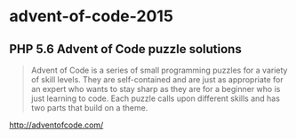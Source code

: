 # advent-of-code-2015

## PHP 5.6 Advent of Code puzzle solutions 

> Advent of Code is a series of small programming puzzles for a variety of skill levels. They are self-contained and are just as appropriate for an expert who wants to stay sharp as they are for a beginner who is just learning to code. Each puzzle calls upon different skills and has two parts that build on a theme.

http://adventofcode.com/
